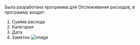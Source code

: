 Была разработана программа для Отслеживания расходов, в программу входит:
1. Сумма расхода
2. Категория
3. Дата
4. Заметки
![image](https://github.com/user-attachments/assets/07bbf043-a9ba-44ca-8eba-142b3af5ca4d)
